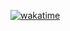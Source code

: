 <a href="https://wakatime.com/badge/user/0aa51d11-1060-4fc0-8920-0bdb17d328d0/project/2c209dd5-bbad-42f7-97d9-1d344c0fae12"><img src="https://wakatime.com/badge/user/0aa51d11-1060-4fc0-8920-0bdb17d328d0/project/2c209dd5-bbad-42f7-97d9-1d344c0fae12.svg" alt="wakatime"></a>
